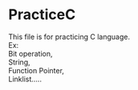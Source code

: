 # PracticeC
This file is for practicing C language.  
Ex:  
    Bit operation,  
    String,  
    Function Pointer,  
    Linklist.....  
